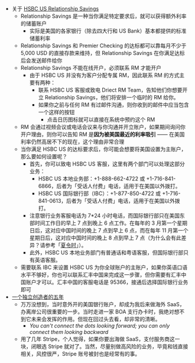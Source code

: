 - 关于 [HSBC US Relationship Savings](https://xlog.root.me/hsbc-special-hsbc-us-direct-deposit-to-qualified-premier#hsbc-us-relationship-savings)
	- Relationship Savings 是一种当你满足特定要求后，就可以获得额外利率的储蓄账户
		- 实际是美国的各家银行（除去四大行和 US Bank）基本都提供的标准储蓄利率
	- Relationship Savings 和 Premier Checking 的达标都可以靠每月不少于 5,000 USD 的直接存款来维持，但 Relationship Savings 在你满足达标后会发送邮件给你
	- Relationship Savings 不能在线开户，必须联系 RM 才能开户
		- 由于 HSBC US 并没有为客户分配专属 RM，因此联系 RM 的方式主要有两种：
			- 联系 HSBC US 客服或致电 Driect RM Team，告知他们你想要开立 Relationship Savings，他们将安排一个临时的 RM 给你。
			- 如果你之前与任何 RM 有过邮件沟通，则你收到的邮件中应当包含一个这样的按钮
				- 点击日历图标就可以直接在系统中预约这个 RM
	- RM 会通过视频会议或电话会议来与你沟通并开立账户，如果期间询问你开户理由，则你可以告知 RM 是**因为被美国最近的利率吸引** —— 在美国利率仍然高居不下的现在，这个理由非常合理
	- 当你满足 HSBC US 的达标要求后，你可能会想要将美国设置为主账户，那么要如何设置呢？
		- 首先，你可以致电 HSBC US 客服，这里有两个部门可以处理这部分业务：
			- HSBC US 本地业务部：+1-888-662-4722 或 +1-716-841-6866，后者为「受话人付费」电话，适用于在美国以外拨打。
			- HSBC US 国际银行部（IBC）：+1-877-850-4722 或 +1-716-841-0613，后者为「受话人付费」电话，适用于在美国以外拨打。
		- 注意银行业务客服电话为 7*24 小时电话，而国际银行部只在美国东部时间工作日的早上 7 点到晚上 6 点工作。在每年的 3 月第一个星期日后，这对应中国时间的晚上 7 点到早上 6 点，而在每年 11 月第一个星期日后，这对应中国时间的晚上 8 点到早上 7 点（为什么会有此差异？请参考「[夏令时](https://zh.wikipedia.org/zh-hans/%E5%A4%8F%E6%97%B6%E5%88%B6)」）。
		- 此外，HSBC US 本地业务部门有普通话和粤语客服，但国际银行部只有英语客服。
	- 需要联系 IBC 来设置 HSBC US 为你全球账户的主账户，如果你英语口语水平不够好，你也可以联系汇丰中国来完成这一步骤，但你需要有汇丰中国账户才可以。汇丰中国的客服电话是 95366，接通后选择国际银行业务即可
- [一个独立创造者的五年](https://mp.weixin.qq.com/s/x6PLSIMn_1qcKnXWPT-J-Q)
	- 万万没想到，当时意外开的美国银行账户，却成为我后来做海外 SaaS，办离岸公司很重要的一步。当时走进一家 BOA 支行办卡时，我绝对想不到它未来会发挥的作用。但现在回过头去看，却非常的清晰。
		- *You can't connect the dots looking forward; you can only connect them looking backward*
	- 用了几年 Stripe，个人觉得，如果你要出海做 SaaS，支付服务商这一块，闭眼选 Stripe 就对了。当然，尽量别做高风险的业务，毕竟和钱直接相关，风控很严，Stripe 账号被封也是经常有的事。